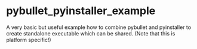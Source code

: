 # pybullet_pyinstaller_example
A very basic but useful example how to combine pybullet and pyinstaller to create standalone executable which can be shared. (Note that this is platform specific!)
